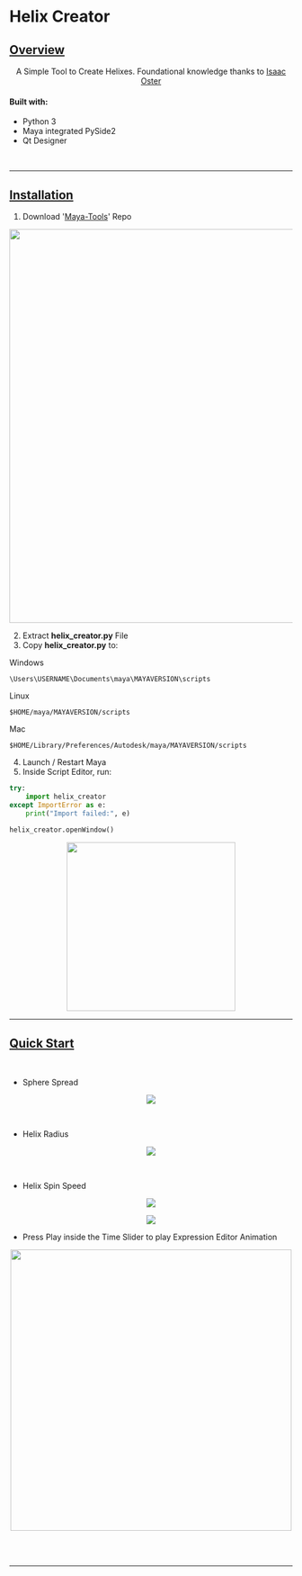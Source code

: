 # Helix Creator

## <ins>Overview</ins>


<div align="center"> 
   
A Simple Tool to Create Helixes. Foundational knowledge thanks to [Isaac Oster](https://isaacoster.gumroad.com/l/oUpTB?layout=profile&recommended_by=library)

</div>


#### Built with:
- Python 3
- Maya integrated PySide2
- Qt Designer

<br>

______
## <ins>Installation</ins>


   1. Download '[Maya-Tools](https://github.com/BlakeXYZ/Maya-Tools/tree/main)' Repo

<p align="center">
<img src="https://github.com/BlakeXYZ/Maya-Tools/assets/37947050/45325716-8ac3-4ed6-a5e6-0bb5f07eecec" width="700">
</p>

   2. Extract **helix_creator.py** File
   3. Copy **helix_creator.py** to:
     
   Windows
```
\Users\USERNAME\Documents\maya\MAYAVERSION\scripts
```
   Linux
```
$HOME/maya/MAYAVERSION/scripts
```
   Mac
```
$HOME/Library/Preferences/Autodesk/maya/MAYAVERSION/scripts
```
   4. Launch / Restart Maya
   5. Inside Script Editor, run:
```py
try:
    import helix_creator
except ImportError as e:
    print("Import failed:", e)
    
helix_creator.openWindow()
```
<p align="center">
<img src="https://github.com/BlakeXYZ/Maya-Tools/assets/37947050/22b6fd4d-bad7-4729-9c95-d66507228db3" width="300">
</p>

____________
## <ins>Quick Start</ins>

<br>

- Sphere Spread
<p align="center">
<img src="https://github.com/BlakeXYZ/Maya-Tools/assets/37947050/ede8d113-ef9e-4cb3-8d67-7a2d181795df">
</p>
<br>

- Helix Radius

<p align="center">
<img src="https://github.com/BlakeXYZ/Maya-Tools/assets/37947050/ee9a0cbd-ce47-4623-ab08-ce1bf8a3e290">
</p>
<br>

- Helix Spin Speed
  
<p align="center">
<img src="https://github.com/BlakeXYZ/Maya-Tools/assets/37947050/05a0a0c0-8f6d-4ec1-833f-7f06e6407c3a">
</p>
<p align="center">
<img src="https://github.com/BlakeXYZ/Maya-Tools/assets/37947050/6de8f1a1-50c1-436b-8faa-e5c2e6a716c4">
</p>

- Press Play inside the Time Slider to play Expression Editor Animation
<p align="center">
<img src="https://github.com/BlakeXYZ/Maya-Tools/assets/37947050/74408d02-6e81-46db-abda-5043df70b7cf" width="500" >
</p>
<br>
<br>

---
